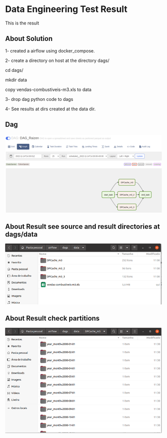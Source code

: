 Data Engineering Test Result
====================

This is the result 

## About Solution 
1- created a airflow using docker_compose.

2- create a directory on host at the directory dags/

  cd dags/
  
  mkdir data
  
copy vendas-combustiveis-m3.xls to data

3- drop dag python code to dags 


4- See results at dirs created at the data dir.
## Dag 
![result2](./images/Tela3.png)


## About Result see source and result directories at dags/data
![result1](./images/Tela1.png)

## About Result check partitions
![result2](./images/Tela2.png)




